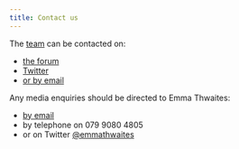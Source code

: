 ```yaml
---
title: Contact us
---
```


The [team](/about/team) can be contacted on:

+ [the forum](https://github.com/OpenAddressesUK/forum)
+ [Twitter](https://twitter.com/OpenAddressesUK)
+ [or by email](mailto:info@openaddressesuk.org)

Any media enquiries should be directed to Emma Thwaites:

+ [by email](mailto:emma@thwaitescommunications.co.uk)
+ by telephone on 079 9080 4805
+ or on Twitter [@emmathwaites](https://twitter.com/EmmaThwaites)